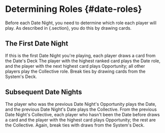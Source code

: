 # Determining Roles {#date-roles}

Before each Date Night, you need to determine which role each player will play.
As described in [](#game-choosing){.section}, you do this by drawing cards.

## The First Date Night

If this is the first Date Night you're playing, each player draws a card from the Date's Deck
The player with the highest ranked card plays the Date role, and the player with the
next highest card plays Opportunity; all other players play the Collective role.
Break ties by drawing cards from the System's Deck.

## Subsequent Date Nights

The player who was the previous Date Night's Opportunity plays the Date, and the
previous Date Night's Date plays the Collective. From the previous Date Night's 
Collective, each player who hasn't been the Date before draws a card and the player 
with the highest card plays Opportunity; the rest are the Collective. 
Again, break ties with draws from the System's Deck.

